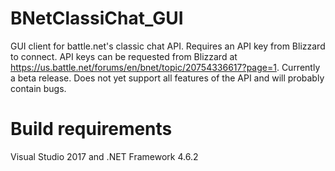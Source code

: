 # BNetClassiChat_GUI
GUI client for battle.net's classic chat API. Requires an API key from Blizzard to connect. API keys can be requested from Blizzard at https://us.battle.net/forums/en/bnet/topic/20754336617?page=1. Currently a beta release. Does not yet support all features of the API and will probably contain bugs.

# Build requirements
Visual Studio 2017 and .NET Framework 4.6.2
